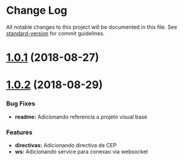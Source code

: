 # Change Log

All notable changes to this project will be documented in this file. See [standard-version](https://github.com/conventional-changelog/standard-version) for commit guidelines.


<a name="1.0.1"></a>
# [1.0.1](https://github.com/Zuiago/angular-ngxs-material-starter/compare/v1.0.0...v1.0.1) (2018-08-27)


<a name="1.0.2"></a>
# [1.0.2](https://github.com/Zuiago/angular-ngxs-material-starter/compare/v1.0.1...v1.0.2) (2018-08-29)


### Bug Fixes

* **readme:** Adicionando referencia a projeto visual base 

### Features
* **directivas:** Adicionando directiva de CEP
* **ws:** Adicionando service para conexao via websocket
